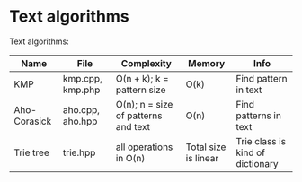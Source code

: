 Text algorithms
===============

Text algorithms:

| Name | File | Complexity | Memory | Info |
| --- | --- | --- | --- | --- |
| KMP | kmp.cpp, kmp.php | O(n + k); k = pattern size | O(k) | Find pattern in text |
| Aho-Corasick | aho.cpp, aho.hpp | O(n); n = size of patterns and text | O(n) | Find patterns in text |
| Trie tree | trie.hpp | all operations in O(n) | Total size is linear | Trie class is kind of dictionary |
